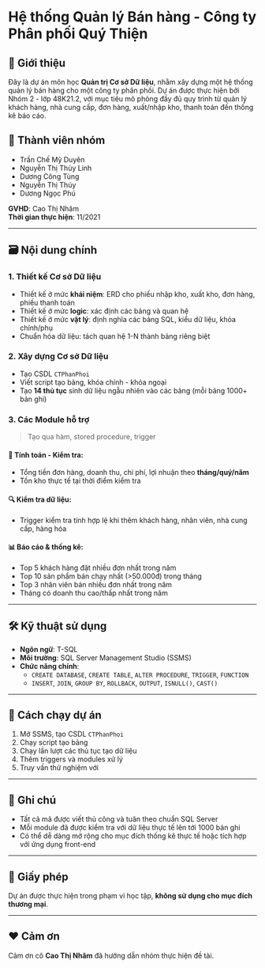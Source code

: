 # Hệ thống Quản lý Bán hàng - Công ty Phân phối Quý Thiện

## 📘 Giới thiệu

Đây là dự án môn học **Quản trị Cơ sở Dữ liệu**, nhằm xây dựng một hệ thống quản lý bán hàng cho một công ty phân phối. Dự án được thực hiện bởi Nhóm 2 - lớp 48K21.2, với mục tiêu mô phỏng đầy đủ quy trình từ quản lý khách hàng, nhà cung cấp, đơn hàng, xuất/nhập kho, thanh toán đến thống kê báo cáo.

## 👥 Thành viên nhóm

- Trần Chế Mỹ Duyên  
- Nguyễn Thị Thùy Linh  
- Dương Công Tùng  
- Nguyễn Thị Thúy  
- Dương Ngọc Phú

**GVHD**: Cao Thị Nhâm  
**Thời gian thực hiện**: 11/2021

---

## 🗃️ Nội dung chính

### 1. Thiết kế Cơ sở Dữ liệu

- Thiết kế ở mức **khái niệm**: ERD cho phiếu nhập kho, xuất kho, đơn hàng, phiếu thanh toán
- Thiết kế ở mức **logic**: xác định các bảng và quan hệ
- Thiết kế ở mức **vật lý**: định nghĩa các bảng SQL, kiểu dữ liệu, khóa chính/phụ
- Chuẩn hóa dữ liệu: tách quan hệ 1-N thành bảng riêng biệt

### 2. Xây dựng Cơ sở Dữ liệu

- Tạo CSDL `CTPhanPhoi`
- Viết script tạo bảng, khóa chính - khóa ngoại
- Tạo **14 thủ tục** sinh dữ liệu ngẫu nhiên vào các bảng (mỗi bảng 1000+ bản ghi)

### 3. Các Module hỗ trợ

> Tạo qua hàm, stored procedure, trigger

#### 🔢 Tính toán - Kiểm tra:
- Tổng tiền đơn hàng, doanh thu, chi phí, lợi nhuận theo **tháng/quý/năm**
- Tồn kho thực tế tại thời điểm kiểm tra

#### 🔍 Kiểm tra dữ liệu:
- Trigger kiểm tra tính hợp lệ khi thêm khách hàng, nhân viên, nhà cung cấp, hàng hóa

#### 📊 Báo cáo & thống kê:
- Top 5 khách hàng đặt nhiều đơn nhất trong năm
- Top 10 sản phẩm bán chạy nhất (>50.000đ) trong tháng
- Top 3 nhân viên bán nhiều đơn nhất trong năm
- Tháng có doanh thu cao/thấp nhất trong năm

---

## 🛠️ Kỹ thuật sử dụng

- **Ngôn ngữ**: T-SQL
- **Môi trường**: SQL Server Management Studio (SSMS)
- **Chức năng chính**:
  - `CREATE DATABASE`, `CREATE TABLE`, `ALTER PROCEDURE`, `TRIGGER`, `FUNCTION`
  - `INSERT`, `JOIN`, `GROUP BY`, `ROLLBACK`, `OUTPUT`, `ISNULL()`, `CAST()`

---

## 🚀 Cách chạy dự án

1. Mở SSMS, tạo CSDL `CTPhanPhoi`
2. Chạy script tạo bảng
3. Chạy lần lượt các thủ tục tạo dữ liệu
4. Thêm triggers và modules xử lý 
5. Truy vấn thử nghiệm với

---

## 📌 Ghi chú

- Tất cả mã được viết thủ công và tuân theo chuẩn SQL Server
- Mỗi module đã được kiểm tra với dữ liệu thực tế lên tới 1000 bản ghi
- Có thể dễ dàng mở rộng cho mục đích thống kê thực tế hoặc tích hợp với ứng dụng front-end

---

## 📄 Giấy phép

Dự án được thực hiện trong phạm vi học tập, **không sử dụng cho mục đích thương mại**.

---

## ❤️ Cảm ơn

Cảm ơn cô **Cao Thị Nhâm** đã hướng dẫn nhóm thực hiện đề tài.
